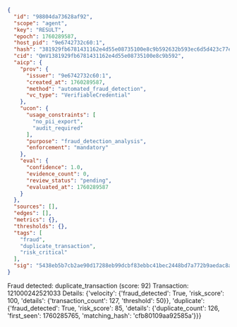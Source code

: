 ```json
{
  "id": "98804da73628af92",
  "scope": "agent",
  "key": "RESULT",
  "epoch": 1760289587,
  "host_pid": "9e6742732c60:1",
  "hash": "381929fb6781431162e4d55e08735100e8c9b592632b593ec6d5d423c77ebcb0",
  "cid": "QmV1381929fb6781431162e4d55e08735100e8c9b592",
  "aicp": {
    "prov": {
      "issuer": "9e6742732c60:1",
      "created_at": 1760289587,
      "method": "automated_fraud_detection",
      "vc_type": "VerifiableCredential"
    },
    "ucon": {
      "usage_constraints": [
        "no_pii_export",
        "audit_required"
      ],
      "purpose": "fraud_detection_analysis",
      "enforcement": "mandatory"
    },
    "eval": {
      "confidence": 1.0,
      "evidence_count": 0,
      "review_status": "pending",
      "evaluated_at": 1760289587
    }
  },
  "sources": [],
  "edges": [],
  "metrics": {},
  "thresholds": {},
  "tags": [
    "fraud",
    "duplicate_transaction",
    "risk_critical"
  ],
  "sig": "5438eb5b7cb2ae90d17288eb99dcbf83ebbc41bec2448bd7a772b9aedac8a44b"
}
```

Fraud detected: duplicate_transaction (score: 92)
Transaction: 121000242521033
Details: {'velocity': {'fraud_detected': True, 'risk_score': 100, 'details': {'transaction_count': 127, 'threshold': 50}}, 'duplicate': {'fraud_detected': True, 'risk_score': 85, 'details': {'duplicate_count': 126, 'first_seen': 1760285765, 'matching_hash': 'cfb80109aa92585a'}}}